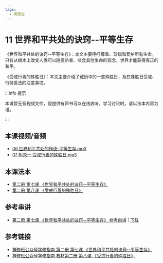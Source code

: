 ```yaml
---
tags:
  - 闻思班
---
```


# 11 世界和平共处的诀窍--平等生存

《世界和平共处的诀窍--平等生存》：本文主要呼吁尊重、珍惜和爱护所有生命。只有从根本上改变人类可以随意杀害、啖食其他生命的观念，世界才能获得真正的和平。

《受戒行善的殊胜日》：本文主要介绍了藏历中的一些殊胜日，及在殊胜日受戒、行持善法的注意事项。

:::info 提示

本课暂无音视频文件，现提供有声书可以在线收听。学习讨论时，请以法本内容为准。

:::

## 本课视频/音频

* [06 世界和平共处的窍诀-平等生存.mp3](https://f.huidengchanxiu.net/jmy/%e6%85%a7%e7%81%af%e7%a6%85%e4%bf%ae%e8%af%be/%e6%85%a7%e7%81%af%e7%a6%85%e4%bf%ae%e8%af%be%e7%ac%ac%e4%ba%8c%e5%86%8c/06%20%e4%b8%96%e7%95%8c%e5%92%8c%e5%b9%b3%e5%85%b1%e5%a4%84%e7%9a%84%e7%aa%8d%e8%af%80-%e5%b9%b3%e7%ad%89%e7%94%9f%e5%ad%98.mp3)
* [07 附录一 受戒行善的殊胜日.mp3 ](https://f.huidengchanxiu.net/jmy/%e6%85%a7%e7%81%af%e7%a6%85%e4%bf%ae%e8%af%be/%e6%85%a7%e7%81%af%e7%a6%85%e4%bf%ae%e8%af%be%e7%ac%ac%e4%ba%8c%e5%86%8c/07%20%e9%99%84%e5%bd%95%e4%b8%80%20%e5%8f%97%e6%88%92%e8%a1%8c%e5%96%84%e7%9a%84%e6%ae%8a%e8%83%9c%e6%97%a5.mp3)

## 本课法本

* [第二册 第七课 《世界和平共处的诀窍--平等生存》](/books/b2/2-06)
* [第二册 第八课 《受戒行善的殊胜日》](/books/b2/2-07)

## 参考串讲

* [第二册 第七课 《世界和平共处的诀窍--平等生存》 参考串讲](http://view.officeapps.live.com/op/view.aspx?src=https://f.huidengchanxiu.net/hdv/f/up/慧灯禅修班第二册第六课.pptx) | [下载](https://f.huidengchanxiu.net/hdv/f/up/慧灯禅修班第二册第六课.pptx)

## 参考链接

* [禅修班公众号学修指南 第二册 第七课 《世界和平共处的诀窍--平等生存》](https://mp.weixin.qq.com/s?__biz=MzI2NTQ1NDcxNg==&mid=2247483787&idx=1&sn=534d255009f437da7a8c18368b76785c&scene=19#wechat_redirect)
* [禅修班公众号学修指南 教材第二册 第八课 《受戒行善的殊胜日》](https://mp.weixin.qq.com/s?__biz=MzI2NTQ1NDcxNg==&mid=2247483792&idx=1&sn=27ba7e1d06c28039e8605b3ee2ad7683&scene=19#wechat_redirect)
